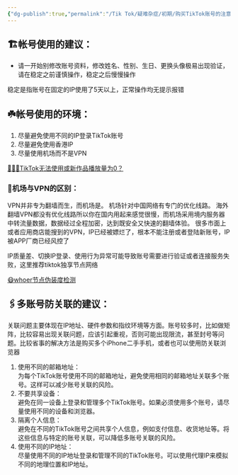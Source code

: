 ```yaml
---
{"dg-publish":true,"permalink":"/Tik Tok/疑难杂症/初期/购买TikTok账号的注意事项/","dgPassFrontmatter":true,"noteIcon":"","updated":"2024-11-08T02:54:57.606+08:00"}
---
```

 

<h2 class="H1_Underline">🏗️帐号使用的建议：</h2>

- 请一开始别修改账号资料，修改姓名、性别、生日、更换头像极易出现验证，请在稳定之前谨慎操作，稳定之后慢慢操作

 <div class="long-cang">稳定是指账号在固定的IP使用了5天以上，正常操作均无提示报错</div>

<h2 class="H1_Underline">☘️帐号使用的环境：</h2>

1. 尽量避免使用不同的IP登录TikTok账号
2. 尽量避免使用香港IP
3. 尽量使用机场而不是VPN

<a href="https://chenliguo.vercel.app/Tik%20Tok/疑难杂症/初期/TikTok%20无法使用或新作品播放量为0？/" class="BlueButton">🤷🏼‍♀️TikTok无法使用或新作品播放量为0？</a>

 <h3 class="long-cang"> 🔎机场与VPN的区别：</h3>

VPN并非专为翻墙而生，而机场是。 机场针对中国网络有专门的优化线路。
海外翻墙VPN都没有优化线路所以你在国内用起来感觉很慢，而机场采用境内服务器中转流量数据，数据经过全程加密，达到既安全又快速的翻墙体验。
很多市面上或者应用商店能搜到的VPN，IP已经被嫖烂了，根本不能注册或者登陆新账号，IP被APP厂商已经风控了

 <div class="long-cang">IP质量差、切换IP登录、使用行为异常可能导致账号需要进行验证或者连接服务失败，这里推荐tiktok独享节点网络</div>

<a href="https://https://whoer.net/zh" class="BlueButton">😷whoer节点伪装度检测</a>

<h2 class="H1_Underline">🖇️多账号防关联的建议：</h2>

<div class="long-cang">关联问题主要体现在IP地址、硬件参数和指纹环境等方面。账号较多时，比如做矩阵，比较容易出现关联问题，应该引起重视，否则可能出现限流，甚至封号等问题。比较省事的解决方法是购买多个iPhone二手手机，或者也可以使用防关联浏览器</div>

1. 使用不同的邮箱地址：</br>为每个TikTok账号使用不同的邮箱地址，避免使用相同的邮箱地址关联多个账号。这样可以减少账号关联的风险。
2. 不要共享设备：</br>避免在同一设备上登录和管理多个TikTok账号。如果必须使用多个账号，请尽量使用不同的设备和浏览器。
3. 隔离个人信息：</br>避免在不同的TikTok账号之间共享个人信息，例如支付信息、收货地址等。将这些信息与特定的账号关联，可以降低多账号关联的风险。
4. 使用不同的IP地址：</br>尽量使用不同的IP地址登录和管理不同的TikTok账号。可以使用代理IP来模拟不同的地理位置和IP地址。



　　

　　

　　







